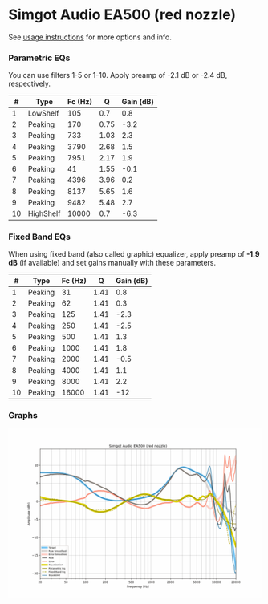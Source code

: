 # Simgot Audio EA500 (red nozzle)
See [usage instructions](https://github.com/jaakkopasanen/AutoEq#usage) for more options and info.

### Parametric EQs
You can use filters 1-5 or 1-10. Apply preamp of -2.1 dB or -2.4 dB, respectively.

|   # | Type      |   Fc (Hz) |    Q |   Gain (dB) |
|-----|-----------|-----------|------|-------------|
|   1 | LowShelf  |       105 | 0.7  |         0.8 |
|   2 | Peaking   |       170 | 0.75 |        -3.2 |
|   3 | Peaking   |       733 | 1.03 |         2.3 |
|   4 | Peaking   |      3790 | 2.68 |         1.5 |
|   5 | Peaking   |      7951 | 2.17 |         1.9 |
|   6 | Peaking   |        41 | 1.55 |        -0.1 |
|   7 | Peaking   |      4396 | 3.96 |         0.2 |
|   8 | Peaking   |      8137 | 5.65 |         1.6 |
|   9 | Peaking   |      9482 | 5.48 |         2.7 |
|  10 | HighShelf |     10000 | 0.7  |        -6.3 |

### Fixed Band EQs
When using fixed band (also called graphic) equalizer, apply preamp of **-1.9 dB** (if available) and set gains manually with these parameters.

|   # | Type    |   Fc (Hz) |    Q |   Gain (dB) |
|-----|---------|-----------|------|-------------|
|   1 | Peaking |        31 | 1.41 |         0.8 |
|   2 | Peaking |        62 | 1.41 |         0.3 |
|   3 | Peaking |       125 | 1.41 |        -2.3 |
|   4 | Peaking |       250 | 1.41 |        -2.5 |
|   5 | Peaking |       500 | 1.41 |         1.3 |
|   6 | Peaking |      1000 | 1.41 |         1.8 |
|   7 | Peaking |      2000 | 1.41 |        -0.5 |
|   8 | Peaking |      4000 | 1.41 |         1.1 |
|   9 | Peaking |      8000 | 1.41 |         2.2 |
|  10 | Peaking |     16000 | 1.41 |       -12   |

### Graphs
![](./Simgot%20Audio%20EA500%20(red%20nozzle).png)
